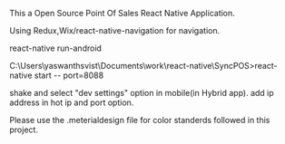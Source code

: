 This a Open Source Point Of Sales React Native Application.

Using Redux,Wix/react-native-navigation for navigation.

react-native run-android


C:\Users\yaswanthsvist\Documents\work\react-native\SyncPOS>react-native start --
port=8088

shake and select "dev settings" option in mobile(in Hybrid app).
add ip address in hot ip and port option.

Please use the .meterialdesign file for color standerds followed in this project.
